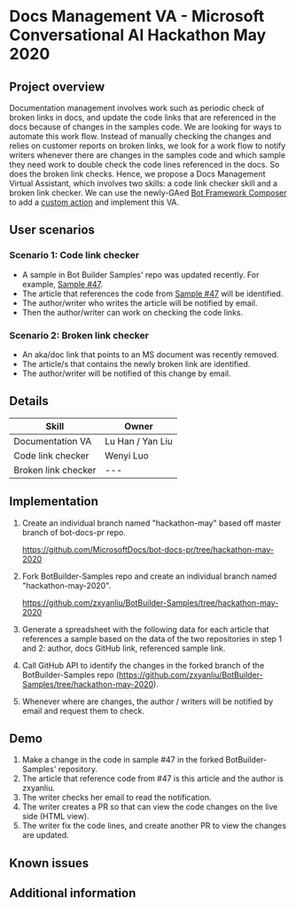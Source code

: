 # Docs Management VA - Microsoft Conversational AI Hackathon May 2020

## Project overview
Documentation management involves work such as periodic check of broken links in docs, and update the code links that are referenced in the docs because of changes in the samples code. We are looking for ways to automate this work flow. Instead of manually checking the changes and relies on customer reports on broken links, we look for a work flow to notify writers whenever there are changes in the samples code and which sample they need work to double check the code lines referenced in the docs. So does the broken link checks. Hence, we propose a Docs Management Virtual Assistant, which involves two skills: a code link checker skill and a broken link checker. We can use the newly-GAed [Bot Framework Composer](https://dev.botframework.com/) to add a [custom action](https://aka.ms/bf-composer-docs-custom-action) and implement this VA.

## User scenarios

### Scenario 1: Code link checker
* A sample in Bot Builder Samples' repo was updated recently. For example, [Sample #47](https://github.com/microsoft/BotBuilder-Samples/tree/master/samples/csharp_dotnetcore/47.inspection). 
* The article that references the code from [Sample #47](https://github.com/microsoft/BotBuilder-Samples/tree/master/samples/csharp_dotnetcore/47.inspection) will be identified. 
* The author/writer who writes the article will be notified by email.
* Then the author/writer can work on checking the code links. 

### Scenario 2: Broken link checker
* An aka/doc link that points to an MS document was recently removed. 
* The article/s that contains the newly broken link are identified. 
* The author/writer will be notified of this change by email. 

## Details 

|Skill|Owner|
|---|---|
|Documentation VA|Lu Han / Yan Liu|
|Code link checker|Wenyi Luo|
|Broken link checker|---|

## Implementation

1. Create an individual branch named "hackathon-may" based off master branch of bot-docs-pr repo.

    https://github.com/MicrosoftDocs/bot-docs-pr/tree/hackathon-may-2020

2. Fork BotBuilder-Samples repo and create an individual branch named "hackathon-may-2020". 
   
   https://github.com/zxyanliu/BotBuilder-Samples/tree/hackathon-may-2020

3. Generate a spreadsheet with the following data for each article that references a sample based on the data of the two repositories in step 1 and 2: author, docs GitHub link, referenced sample link. 

4. Call GitHub API to identify the changes in the forked branch of the BotBuilder-Samples repo (https://github.com/zxyanliu/BotBuilder-Samples/tree/hackathon-may-2020). 

5. Whenever where are changes, the author / writers will be notified by email and request them to check. 

## Demo

1. Make a change in the code in sample #47 in the forked BotBuilder-Samples' repository. 
2. The article that reference code from #47 is this article and the author is zxyanliu. 
3. The writer checks her email to read the notification. 
4. The writer creates a PR so that can view the code changes on the live side (HTML view). 
5. The writer fix the code lines, and create another PR to view the changes are updated. 

## Known issues

## Additional information
